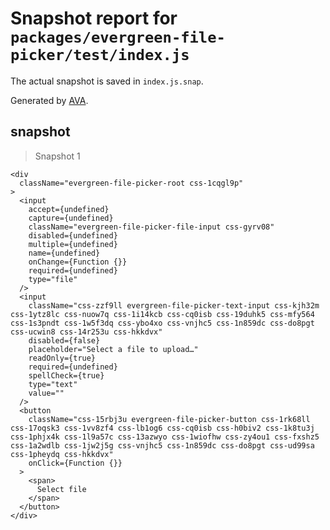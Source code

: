 # Snapshot report for `packages/evergreen-file-picker/test/index.js`

The actual snapshot is saved in `index.js.snap`.

Generated by [AVA](https://ava.li).

## snapshot

> Snapshot 1

    <div
      className="evergreen-file-picker-root css-1cqgl9p"
    >
      <input
        accept={undefined}
        capture={undefined}
        className="evergreen-file-picker-file-input css-gyrv08"
        disabled={undefined}
        multiple={undefined}
        name={undefined}
        onChange={Function {}}
        required={undefined}
        type="file"
      />
      <input
        className="css-zzf9ll evergreen-file-picker-text-input css-kjh32m css-1ytz8lc css-nuow7q css-1i14kcb css-cq0isb css-19duhk5 css-mfy564 css-1s3pndt css-1w5f3dq css-ybo4xo css-vnjhc5 css-1n859dc css-do8pgt css-ucwin8 css-14r253u css-hkkdvx"
        disabled={false}
        placeholder="Select a file to upload…"
        readOnly={true}
        required={undefined}
        spellCheck={true}
        type="text"
        value=""
      />
      <button
        className="css-15rbj3u evergreen-file-picker-button css-1rk68ll css-17oqsk3 css-1vv8zf4 css-lb1og6 css-cq0isb css-h0biv2 css-1k8tu3j css-1phjx4k css-1l9a57c css-13azwyo css-1wiofhw css-zy4ou1 css-fxshz5 css-1a2wdlb css-1jw2j5g css-vnjhc5 css-1n859dc css-do8pgt css-ud99sa css-1pheydq css-hkkdvx"
        onClick={Function {}}
      >
        <span>
          Select file
        </span>
      </button>
    </div>
